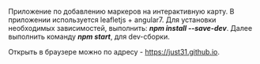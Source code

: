 Приложение по добавлению маркеров на интерактивную карту. В приложении используется leafletjs + angular7.
Для установки необходимых зависимостей, выполнить: ***npm install --save-dev***.
Далее выполнить команду ***npm start***, для dev-сборки.

Открыть в браузере можно по адресу - https://just31.github.io.
